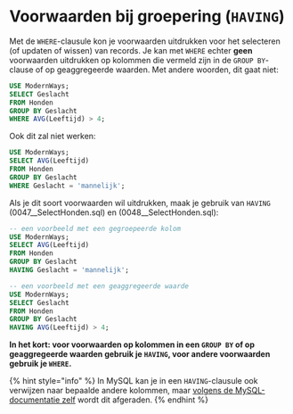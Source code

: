 # Voorwaarden bij groepering (`HAVING`)
Met de `WHERE`-clausule kon je voorwaarden uitdrukken voor het selecteren (of updaten of wissen) van records. Je kan met `WHERE` echter **geen** voorwaarden uitdrukken op kolommen die vermeld zijn in de `GROUP BY`-clause of op geaggregeerde waarden. Met andere woorden, dit gaat niet:

```sql
USE ModernWays;
SELECT Geslacht
FROM Honden
GROUP BY Geslacht
WHERE AVG(Leeftijd) > 4;
```

Ook dit zal niet werken:
```sql
USE ModernWays;
SELECT AVG(Leeftijd)
FROM Honden
GROUP BY Geslacht
WHERE Geslacht = 'mannelijk';
```

Als je dit soort voorwaarden wil uitdrukken, maak je gebruik van `HAVING` (0047\_\_SelectHonden.sql) en (0048\_\_SelectHonden.sql):

```sql
-- een voorbeeld met een gegroepeerde kolom
USE ModernWays;
SELECT AVG(Leeftijd)
FROM Honden
GROUP BY Geslacht
HAVING Geslacht = 'mannelijk';
```

```sql
-- een voorbeeld met een geaggregeerde waarde
USE ModernWays;
SELECT Geslacht
FROM Honden
GROUP BY Geslacht
HAVING AVG(Leeftijd) > 4;
```

**In het kort: voor voorwaarden op kolommen in een `GROUP BY` of op geaggregeerde waarden gebruik je `HAVING`, voor andere voorwaarden gebruik je `WHERE`.**

{% hint style="info" %}
In MySQL kan je in een `HAVING`-clausule ook verwijzen naar bepaalde andere kolommen, maar [volgens de MySQL-documentatie zelf](https://dev.mysql.com/doc/refman/8.0/en/select.html) wordt dit afgeraden.
{% endhint %}
